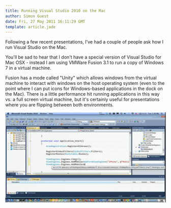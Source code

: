 ```yaml
---
title: Running Visual Studio 2010 on the Mac
author: Simon Guest
date: Fri, 27 May 2011 16:11:29 GMT
template: article.jade
---
```


Following a few recent presentations, I've had a couple of people ask how I run Visual Studio on the Mac. 

You'll be sad to hear that I don't have a special version of Visual Studio for Mac OSX - instead I am using VMWare Fusion 3.1 to run a copy of Windows 7 in a virtual machine.

<span class="more"></span>

Fusion has a mode called "Unity" which allows windows from the virtual machine to interact with windows on the host operating system (even to the point where I can put icons for Windows-based applications in the dock on the Mac). There is a little performance hit running applications in this way vs. a full screen virtual machine, but it's certainly useful for presentations where you are flipping between both environments.

![VS Mac](VSMac.png)
